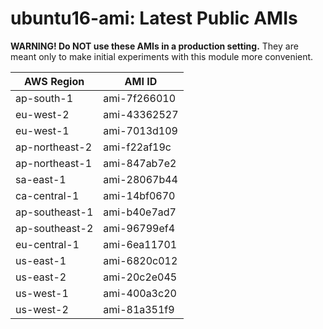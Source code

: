 # ubuntu16-ami: Latest Public AMIs

**WARNING! Do NOT use these AMIs in a production setting.** They are meant only to make
    initial experiments with this module more convenient.

| AWS Region | AMI ID |
| ---------- | ------ |
| ap-south-1 | ami-7f266010 |
| eu-west-2 | ami-43362527 |
| eu-west-1 | ami-7013d109 |
| ap-northeast-2 | ami-f22af19c |
| ap-northeast-1 | ami-847ab7e2 |
| sa-east-1 | ami-28067b44 |
| ca-central-1 | ami-14bf0670 |
| ap-southeast-1 | ami-b40e7ad7 |
| ap-southeast-2 | ami-96799ef4 |
| eu-central-1 | ami-6ea11701 |
| us-east-1 | ami-6820c012 |
| us-east-2 | ami-20c2e045 |
| us-west-1 | ami-400a3c20 |
| us-west-2 | ami-81a351f9 |
